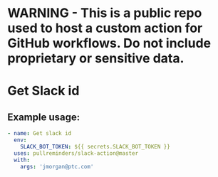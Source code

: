 # **WARNING - This is a public repo used to host a custom action for GitHub workflows. Do not include proprietary or sensitive data.**

# Get Slack id

## Example usage:

```yaml
- name: Get slack id
  env:
    SLACK_BOT_TOKEN: ${{ secrets.SLACK_BOT_TOKEN }}
  uses: pullreminders/slack-action@master
  with:
    args: 'jmorgan@ptc.com'
```
